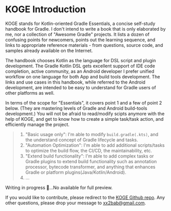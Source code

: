 # KOGE Introduction

<ImageZoom 
  src="https://raw.githubusercontent.com/2BAB/KOGE/main/koge-book-cover.png" 
  :border="false" 
  width="560"
/>

KOGE stands for Kotlin-oriented Gradle Essentials, a concise self-study handbook for Gradle. I don't intend to write a book that is only elaborated by me, nor a collection of "Awesome Gradle" projects. It lists a dozen of confusing points for newcomers, points out the learning sequence, and links to appropriate reference materials - from questions, source code, and samples already available on the Internet.

The handbook chooses Kotlin as the language for DSL script and plugin development. The Gradle Kotlin DSL gets excellent support of IDE code completion, active community, as an Android developer I prefer unified workflow on one language for both App and build tools development. The links and use cases in this handbook, while referred to the Android development, are intended to be easy to understand for Gradle users of other platforms as well.

In terms of the scope for "Essentials", it covers point 1 and a few of point 2 below. (They are mastering levels of Gradle and Android build-tools development.) You will not be afraid to read/modify scipts anymore with the help of KOGE, and get to know how to create a simple task/task action, and efficiently manage the project.

> 1. "Basic usage only": I'm able to modify `build.gradle(.kts)`, and  the understand concept of Gradle lifecycle and tasks.
> 2. "Automation Optimization": I'm able to add additional scripts/tasks to optimize the build flow, the CI/CD, the maintainability, etc.
> 3. "Extend build functionality": I'm able to add complex tasks or Gradle plugins to extend build functionality such as annotation processor, bytecode transformer, and anything that enhances Gradle or platform plugins(Java/Kotlin/Android).
> 4. ...


Writing in progress 🚧...No available for full preview.

If you would like to contribute, please redirect to the [KOGE Github repo](https://github.com/2BAB/KOGE). Any other questions, please drop your message to [xx2bab@gmail.com](mailto:xx2bab@gmail.com).